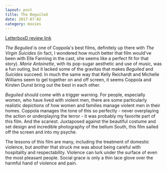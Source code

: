 ```yaml
---
layout: post
title: The Beguiled 
date: 2017-07-02
category: movies
---
```

 
[LetterboxD review link](https://letterboxd.com/samarthbhaskar/film/the-beguiled-2017/)

<em>The Beguiled</em> is one of Coppola's best films, definitely up there with <em>The Virgin Suicides</em> (in fact, I wondered how much better that film would've been with Elle Fanning in the cast, she seems like a perfect fit for that story). <em>Marie Antoinette</em>, with its pop-sugar aesthetic and use of music, was a fun outing, but it lacked some of the gravitas that makes <em>Beguiled</em> and <em>Suicides</em> succeed. In much the same way that Kelly Reichardt and Michelle Williams seem to gel together on and off screen, it seems Coppola and Kirsten Dunst bring out the best in each other. 

<em>Beguiled</em> should come with a trigger warning. For people, especially women, who have lived with violent men, there are some particularly realistic depictions of how women and families manage violent men in their homes. Coppola manages the tone of this so perfectly - never overplaying the action or underplaying the terror - it was probably my favorite part of this film. And the scariest. Juxtaposed against the beautiful costume and set design and incredible photography of the bellum South, this film sailed off the screen and into my psyche. 

The lessons of this film are many, including the treatment of domestic violence, but another that struck me was about being careful with hospitality and respectability. Violence can lurk under the surface of even the most pleasant people. Social grace is only a thin lace glove over the harmful hand of violence and pain. 